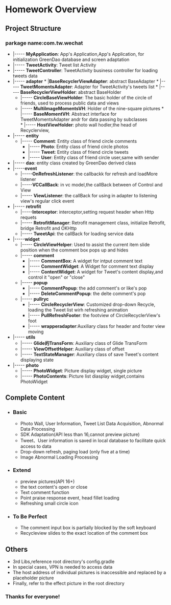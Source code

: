 # Homework Overview

## Project Structure

### parkage name:com.tw.wechat
    
*    |----- **MyApplication**: App's Application,App's Application, for initialization GreenDao database and screen adaptation
*    |----- **TweetActivity**: Tweet list Activity
*    |----- **TweetController**: TweetActivity business controller for loading tweets data
*    |----- **adapter**
	* |**BaseRecyclerViewAdapter**: abstract BaseAdapter
   	* |----- **TweetMomentsAdapter**: Adapter for TweetActivity's tweets list
    * |----- **BaseRecyclerViewHolder**: abstract BaseHolder
    	* |----- **CircleBaseViewHolder**: The basic holder of the circle of friends, used to process public data and views
   		* |----- **MultiImageMomentsVH**: Holder of the nine-square pictures
    * |----- **BaseMomentVH**: Abstract interface for TweetMomentsAdapter andr for data passing by subclasses 	
    * |----- **HostViewHolder**: photo wall hodler,the head of Recyclerview,
* |----- **entity**
	* |----- **Comment**: Entity class of friend circle comments
    	* |----- **Photo**: Entity class of friend circle photos
    	* |----- **Tweet**: Entity class of friend circle tweets
        * |----- **User**: Entity class of friend circle user,same with sender
* |----- **dao**: entity class created by GreenDao derived class
* |-----**event**
	* |-----**OnRefreshListener**: the callbackk for refresh and loadMore listener
    * |-----**VCCallBack**: in vc model,the callBack between of Control and View
    * |----- **ViewListener**: the callBack for using in adapter to listening view's regular click event
* |----- **retrofit**
	* |-----**Interceptor**: interceptor,setting request header when Http requets
    * |----- **RetrofitManager**: Retrofit management class, initialize Retrofit, bridge Retrofit and OKHttp
    * |----- **TweetApi**: the callBack for  loading service data
* |-----**widget**
	* |----- **CircleViewHelper**: Used to assist the current item slide position when the comment box pops up and hides
    * |----- **comment**
    	* |----- **CommentBox**: A widget for intput comment text
        * |----- **CommentWidget**: A Widget for comment text display
        * |----- **ContentWidget**: A widget for Tweet's content display,and control it "open" or "close"
    * |----- **popup**
    	* |----- **CommentPopup**: the add comment's or like's pop
        * |----- **DeleteCommentPopup**: the delte comment's pop
    * |----- **pullryc**
    	* |----- **CircleRecyclerView**: Customized drop-down Recycle, loading the Tweet list wirh refreshing animation
        * |----- **PullRefreshFooter**: the footview of CircleRecyclerView's foot
        * |----- **wrapperadapter**:Auxiliary class for header and footer view moving
* |----- **utils** 
	* |----- **Glide的TransForm**: Auxiliary class of Glide TransForm
	* |----- **ViewOffsetHelper**: Auxiliary class of offset
	* |----- **TextStateManager**: Auxiliary class of save Tweet's content displaying state
* |----- **photo**
	* |----- **PhotoWidget**: Picture display widget, single picture
    * |----- **PhotoContents**: Picture list  diasplay widget,contains PhotoWidget
       
       
## Complete Content

* ### Basic
	* Photo Wall, User Information, Tweet List Data Acquisition, Abnormal Data Processing
    * SDK Adaptation(API less than 16,cannot preview picture)
    * Tweet、User information is saved in local database to facilitate quick access to data
    * Drop-down refresh, paging load (only five at a time)
    * Image Abnormal Loading Processing
    
* ### Extend

    * preview pictures(API 16+)
    * the text content's open or close
    * Text comment function
    * Point praise response event, head fillet loading
    * Refreshing small circle icon
    
* ### To Be Perfect
    * The comment input box is partially blocked by the soft keyboard
    * Recycleview slides to the exact location of the comment box

## Others
* 3rd Libs,reference root directory's config.gradle
* In special cases, VPN is needed to access data
* The host address of individual pictures is inaccessible and replaced by a placeholder picture
* Finally, refer to the effect picture in the root directory


### Thanks for everyone!
